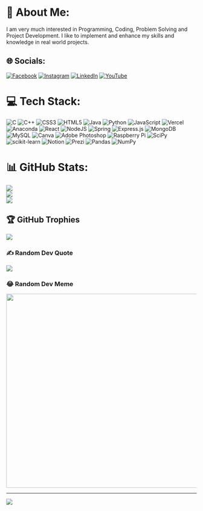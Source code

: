 # 💫 About Me:
I am very much interested in Programming, Coding, Problem Solving and Project Development. I like to implement and enhance my skills and knowledge in real world projects.


## 🌐 Socials:
[![Facebook](https://img.shields.io/badge/Facebook-%231877F2.svg?logo=Facebook&logoColor=white)](https://facebook.com/sushil.sadhnani) [![Instagram](https://img.shields.io/badge/Instagram-%23E4405F.svg?logo=Instagram&logoColor=white)](https://instagram.com/sushil_sadhnani_17) [![LinkedIn](https://img.shields.io/badge/LinkedIn-%230077B5.svg?logo=linkedin&logoColor=white)](https://linkedin.com/in/sushil-kumar-sadhnani-1788a0226) [![YouTube](https://img.shields.io/badge/YouTube-%23FF0000.svg?logo=YouTube&logoColor=white)](https://youtube.com/@sushilkumarsadhnani) 

# 💻 Tech Stack:
![C](https://img.shields.io/badge/c-%2300599C.svg?style=plastic&logo=c&logoColor=white) ![C++](https://img.shields.io/badge/c++-%2300599C.svg?style=plastic&logo=c%2B%2B&logoColor=white) ![CSS3](https://img.shields.io/badge/css3-%231572B6.svg?style=plastic&logo=css3&logoColor=white) ![HTML5](https://img.shields.io/badge/html5-%23E34F26.svg?style=plastic&logo=html5&logoColor=white) ![Java](https://img.shields.io/badge/java-%23ED8B00.svg?style=plastic&logo=java&logoColor=white) ![Python](https://img.shields.io/badge/python-3670A0?style=plastic&logo=python&logoColor=ffdd54) ![JavaScript](https://img.shields.io/badge/javascript-%23323330.svg?style=plastic&logo=javascript&logoColor=%23F7DF1E) ![Vercel](https://img.shields.io/badge/vercel-%23000000.svg?style=plastic&logo=vercel&logoColor=white) ![Anaconda](https://img.shields.io/badge/Anaconda-%2344A833.svg?style=plastic&logo=anaconda&logoColor=white) ![React](https://img.shields.io/badge/react-%2320232a.svg?style=plastic&logo=react&logoColor=%2361DAFB) ![NodeJS](https://img.shields.io/badge/node.js-6DA55F?style=plastic&logo=node.js&logoColor=white) ![Spring](https://img.shields.io/badge/spring-%236DB33F.svg?style=plastic&logo=spring&logoColor=white) ![Express.js](https://img.shields.io/badge/express.js-%23404d59.svg?style=plastic&logo=express&logoColor=%2361DAFB) ![MongoDB](https://img.shields.io/badge/MongoDB-%234ea94b.svg?style=plastic&logo=mongodb&logoColor=white) ![MySQL](https://img.shields.io/badge/mysql-%2300f.svg?style=plastic&logo=mysql&logoColor=white) ![Canva](https://img.shields.io/badge/Canva-%2300C4CC.svg?style=plastic&logo=Canva&logoColor=white) ![Adobe Photoshop](https://img.shields.io/badge/adobephotoshop-%2331A8FF.svg?style=plastic&logo=adobephotoshop&logoColor=white) ![Raspberry Pi](https://img.shields.io/badge/-RaspberryPi-C51A4A?style=plastic&logo=Raspberry-Pi) ![SciPy](https://img.shields.io/badge/SciPy-%230C55A5.svg?style=plastic&logo=scipy&logoColor=%white) ![scikit-learn](https://img.shields.io/badge/scikit--learn-%23F7931E.svg?style=plastic&logo=scikit-learn&logoColor=white) ![Notion](https://img.shields.io/badge/Notion-%23000000.svg?style=plastic&logo=notion&logoColor=white) ![Prezi](https://img.shields.io/badge/Prezi-%23000000.svg?style=plastic&logo=Prezi&logoColor=white) ![Pandas](https://img.shields.io/badge/pandas-%23150458.svg?style=plastic&logo=pandas&logoColor=white) ![NumPy](https://img.shields.io/badge/numpy-%23013243.svg?style=plastic&logo=numpy&logoColor=white)
# 📊 GitHub Stats:
![](https://github-readme-stats.vercel.app/api?username=Sushil-Sadhnani-17&theme=onedark&hide_border=true&include_all_commits=true&count_private=false)<br/>
![](https://github-readme-streak-stats.herokuapp.com/?user=Sushil-Sadhnani-17&theme=onedark&hide_border=true)<br/>
![](https://github-readme-stats.vercel.app/api/top-langs/?username=Sushil-Sadhnani-17&theme=onedark&hide_border=true&include_all_commits=true&count_private=false&layout=compact)

## 🏆 GitHub Trophies
![](https://github-profile-trophy.vercel.app/?username=Sushil-Sadhnani-17&theme=radical&no-frame=true&no-bg=true&margin-w=4)

### ✍️ Random Dev Quote
![](https://quotes-github-readme.vercel.app/api?type=vetical&theme=tokyonight)

### 😂 Random Dev Meme
<img src="https://random-programming-meme-generator.vercel.app/" width="512px"/>

---
[![](https://visitcount.itsvg.in/api?id=Sushil-Sadhnani-17&icon=0&color=0)](https://visitcount.itsvg.in)

<!-- Proudly created with GPRM ( https://gprm.itsvg.in ) -->
